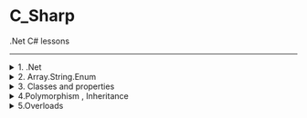 # C_Sharp
 .Net C# lessons

---
<details><summary>  1. .Net </summary><p>

### .Net framework(платформа):
 - FCL (framework class librarys)
    - BCL
    - WinForms - win app
    - WPF
    - WCF(устарела ,удалена)
    - ADO.NET - bd
    - ASP.NET - web
 - CLR (command language runtime) - замена JVM , содержит код в промежуточном языке IL , компилирует его под текущую платформу на лету(JIT)

IL(MSIL) - промежуточный язык , для компиляции в .NET

В C# есть понятие сборки (Asembly) - в сборку может входить несколько проектов , в проект несколько сборок , после компиляции получается либо .exe либо .dll(динамически линкуемые библиотеки, не имеет мейна ,вспомогательный , экзешник можно использовать как .dll), сборка может состоять из нескольких модулей  

---
### Модуль состоит :
- manifest - основная инфа , как запускать , что запускать 
- metadata - данные описывающие классы в сборке , есть метаклассы (описывают другие классы)
- MSIL(IL) code - промежуточный код
- Resources(не обязательна)

>Доп инфа об устройстве CLR в книге Джеффри Рихтер **"CLR via C#"** (актульно при трудоустройстве)

Rider от jetBrains - только для консольных приложений

>Все библиотеки в шарпе в неймспейсах.  
Ненужно ничего инклюдить  
.Peek(dotPeek) - разворачивает экзешники .Net

Апфускатор - запутывает код ,чтобы его не котрыли , используется перед релизом 

---
### Типы данных C#
>Все наследуется от Object 

- Object
    - ValueType (обьекты структуры) - размещаются в стеке (можно разместить в куче если это поле класса )
        - short(псевдоним) - Int16
        - int - Int32
        - long - Int64
        - float - Single
        - double - Double
        - char - Char(2 byte любая кодировка)
        - bool - Boolean
        - byte(один байт любой инфы (например для работы с потоками )) - Byte
        - decimal(точнее чем double) - Decimal
    - Reference (обьекты класса)  - размещаются **исключительно** в куче
        - Array 
        - string(не изменяемый , read only) - String
    

>Работать лучше с псевдонимами  
Неявное преобразование работает только к сужжающему(если не нужно больше памяти)
`var` как `auto` в C++
результат тернарного оператора куда то нужно записывать  
`switch` обязательны брейки и дефолт  
`if` должны быть закончены  
циклы те же , есть еще `for each`(`foreach (var item in str)`) синаксистакой же   
`decimal d = 12.3m;`  
`float f = 12.3f;`  
`string str = null;` - ссылка это как указатель в плюсах  , а `null` вместо `nullptr`  
`Nullable<int> a = null;` - разрешает хранить ноль (устаревший)  
`int? a = null` - синтаксический сахар , то же что и выше  
`int b = a??0;` - проверка ,тернаярный оператор , проверяет что записать  

---
### HW
задачи(нужно 5 , чтобы считало быстро (меньше 15 сек)) проверять на https://www.projecteuler.net/ (нужно регаться? задачи на переменные иф элс циклы ,без сложных конструкций)  

</p></details>


<details><summary>  2. Array.String.Enum </summary><p>

Массив обьект ссылочного типа ,нельзя присвоить не запросив памяти в куче.
Массив может быть только динамическим , в стеке только ссылка на него.

Массив создается `int[] arr = new int [10];`(на 10 эллементов, не забивается мусором) то же что и в плюсах - `int *int = new int[10];`
Двумерный массив `int[,] arr = new int[4,5];` 4 ряда , 5 столбцев `arr.Length` вернет ряд*столб , для получения первого измерения нужно -`arr.GetLength(0);`

`Console.WriteLine(arr[i/arr.GetLength(1),i%arr.GetLength(1)] + " " );` - можно перебрать одним циклом двумерный массив


<details><summary>  Рваный массив  </summary><p>

```C#

            int[][] arr = new int[row][]; // массив ссылок на интовые массивы

            for (var i = 0; i < arr.Length; i++) // 12 массивов , каждый
            {
                arr[i] = new int[rnd.Next(3, 15)]; // рваный массив от 3-14 размера

                for (int j = 0; j < arr[i].Length; j++)
                {
                    arr[i][j] = rnd.Next(20, 25);
                }
            }

            foreach (var line in arr)
            {
                foreach (var j in line)
                {
                    Console.Write(j + " " );
                }
            }

```
</p></details>

<details><summary>  Сортировка рваного массива по размеру строк  </summary><p>

```C#

    Array.Sort(arr, compareArray);

        public static int compareArray(int []a , int []b)
        {
            return a.Length - b.Length;
        }



```

</p></details>

`Console.WriteLine("\n\n\n" + arr[0].Average() + " " + arr[0].Sum());` - полезные методы из библиотеки using System.Linq;

`(a,b,c)=(c,b,a);` - меняет значения местами , такой себе своп

---
## Строковые методы и тд

`string str` - не такой как в плюсах , это ссылка на чаровский массив. Строки в шарпе не изменяемы (константы). Любой метод работы со строкой - возвращает новую строку.

```C#

string str = new string(new char[] {'h','e','l','l'});
string str1 = "Hell";

```

`Console.WriteLine("HEllo".Insert(2," not "));` - вставка строки в строку , со второго эллемента

`Console.WriteLine("hello".Remove(0,1));` - удаляет из строки с нулевого эллемента один эллемент ,если не указывать второй параметр - удалит все 

`Console.WriteLine("hello".Replace("el","il"));` - заменяет все совпадения на что то (el на il)


### Дэфолтный сплит по пробелу
```C#

string[] arr = "hello my friend".Split();
foreach(var item in arr)
Console.WriteLine(item);
        

```

### Кастомный сплит по массиву разделителей и игнором (не добавляет пустые строки)

```C#

string[] arr = "hello my,friend: and bye".Split(",. :/".ToCharArray(),StringSplitOptions.RemoveEmptyEntries);
foreach(var item in arr)
Console.WriteLine(item);

```

`Console.WriteLine("   . .    trimmer    / /   ".Trim('.',',',' ','/'));` - отрезает с ЛЕВА или с КОНЦА совпадения из перечисления тримера 

`Console.WriteLine("hello".CompareTo("Hello"));` - сравнение строк (больше ,меньше ,равно)

`Console.WriteLine("hello".EndsWith("ol"));` - пролверяет заканчивается ли строка на подстроку ( тру/фолс)

`Console.WriteLine("hello".IndexOf("ll"));` - возвращает индекс начала подстроки в строке(есть аналог с конца искать)

`Console.WriteLine("hello".PadLeft(6,'_'));` - добавляет слева символы ,количество которых равно передаваемому числу - размер строки 

`Console.WriteLine("today {0} {1} {2}", 19, "october", 2019);` - старый метод
`Console.WriteLine($"today {19} {"October"} {2019}");` - интерполированые строки


Округляет и откидывает символы после точки
```C#

double a = 2.55;
Console.WriteLine($"{a:.0}");
Console.WriteLine($"{a:0}"); // до целого
```

Превращение строки в сырую строку(эскейп последовательности игнорятся и тд)
```C#
Console.WriteLine(@"C:\program\
appdata");
```

Доп класс , больше похожий на строку из плюсов, но методов меньше , изменяет текущую строку ,а не делает новую (дольше работает и лишняя память используется), нужен для активного редактирования строк , чтобы не создавать кучу копий , можно конвертировать в стрингобычный и назад.
```C#

StringBuilder sb = new StringBuilder("Hello");
sb[0] = 'h';

```

Создавст кучу мусора (15 раз создает копию)
```C#

            string id = "";
            Random rnd = new Random();
            for (int i = 0; i < 15; i++)
            {
                if (i < 5 || i > 10)
                    id += rnd.Next(5);
                else
                    id += (char)rnd.Next(65, 93);
            }

```

Будет быстрее и не так много мусора
```C#

            StringBuilder sb = new StringBuilder("");

            string id = "";
            Random rnd = new Random();
            for (int i = 0; i < 15; i++)
            {
                if (i < 5 || i > 10)
                    sb.Append(rnd.Next(5));
                else
                    sb.Append(rnd.Next((char)rnd.Next(65, 93)));
            }
            id = sb.ToString();
            Console.WriteLine(id);

```

---

## Enum

```C#

enum Gender:long
        {
            Male,
            Female,
            Unknown
        }

```


Enum выводится как строка 
```C#

            Gender gender = Gender.Male;
            Console.WriteLine(gender);

```

Выводит виндовые кнпоки (System.Win.Forms)
```C#

foreach (int key in Enum.GetValues(typeof(Keys)))
    Console.WriteLine($"{key}->{Enum.GetName(typeof(Keys),key)}");

```

>HW  
СТРОКИ  
Оставить только 1 экземпляр ,там где повторы  
первый 3 задания просто стрингами  
4-5 лучше стрингБилдером
удалять символы которые > 1 раза    
МАССИВЫ  
1 размер оставлять таким же ?
3 двумерные массивы [,] не [][] можно свопом (a,b)=(b,a)


</p></details>

<details><summary> 3. Classes and properties  </summary><p>

> char умеет проверять буква он ,цифра или символ `char.isDigit` и тд

---

### Доп. модификаторы доступа в C#
- internal(по умолчанию) - доступен внутри сборки ,во всех классах
- internal protected - внутри сборки и любыми потомками(потомки даже вне сборки)

---

>Перед каждым методом и полем в классе нужно писать модификатор доступа , иначе будет приват , имена приватных полей принято называть с подчеркивания и маленькой буквы  
Все публичные поля принято называть с большой буквы  
Все константные поля автоматически являются статическими  
Существует доп. модификатор `readonly` , оно не инициализируется при создании , в конструкторе нужно обязательно инициализировать это поле , в отличии от константы это поле для каждого обьекта свое 
Все классы являются ссылочными типами  
Все обьекты умеют выводится на экран , `Console.WriteLine(object);` можно вывести пользовательский тип данных  
Можно инициализировать статическое поле в отличие от С++  

<details><summary> Перегрузка вывода обьекта на экран  </summary><p>

```C#
    public class Person
    {
        private string _name = "NONAME";
        private readonly DateTime _birthday;
        private static int _counter = 0;
        public const string Planet="Earth";
        
        public override string ToString()
        {
            return $"Name: {_name}\n" +
                $"Birthday: {_birthday.ToLongDateString()}\n" +
                $"Planet: {Planet}\n" +
                $"Number of people: {_counter}";
        }
    }

```

</p></details>

>Позиционные параметры полезны при изменении разных параметров , которые инициализируются по стандарту , чтобы не передавать все,удобно для читабельности  
В Swift есть только именованые параметры  

`public string GetName() => _name;` getter в одну строку
`public void SetName(string _name) => this._name = _name;` присвоение значения в одну строку

### Класические свойства
```C#
public string Name
        {
            get { return _name; }
            set { this._name = _name; }
        }
```

### Новые свойства
```C#
public string Name
        {
            get => _name;
            set => this._name = _name; 
        }
```

`public static int Counter => _counter;` если только геттер или только сеттер


>Быстрое автосвойство(snippet) prop и tab x2  
propfull вообще крутяк  
В С# есть доп. конструктор - Статический , конструкторы копирования и перемещения не нужны т.к. и деструкторы   


<details><summary> Передача переменного кол-ва параметров </summary><p>

```C#
        public static int Sum (params int []arr)// передача любого кол-ва параметров 
        {
            int sum=0;
            foreach (var i in arr)
                sum += i;

            return sum;
        }

```
</p></details>

`string str = string.Format("one {0} two {1} three {2}",1,2,3);` это тоже внутри строка с переменным кол-вом параметров

> Все структуры неявно наследуются от ValueType (а наследование в С# только одиночное)  
Конструктор по умолчанию структуры существует всегда и его нельзя переопределить ,это из за особенности шарпа ,
нельзя вызывать структуру без инициализированых полей, только если все поля паблик.  
Обьект структуры создается всегда в стеке ( если структура обьект класса - то она тоже будет в куче), new нужен для вызова конструктора структуры


</p></details>


<details><summary> 4.Polymorphism , Inheritance  </summary><p>

***new*** отличается от ***override*** , new - заменяет метод только для своих обьектов override - для предков тоже  , абстрактные методы нужнро оверрайдить

Преобразование от потомка к базовому классу всегда работает

<details><summary> Equals override  </summary><p>

```C#
public override bool Equals(object obj)
        {
            if (obj == null)
                return false;
            if (!(obj is Person))
                return false;

            return base.Equals(obj) || (Name == ((Person)obj).Name && Birthday == ((Person)obj).Birthday);
        }
```

</p></details>

>Посмотреть ДЗ по структурам в уроках  


</p></details>



<details><summary> 5.Overloads  </summary><p>

[overloads](/class_work/lesson_05/overloads "class_work\lesson_05\overloads")

### Операторы ,которые нельзя перегружать:
- ***?:*** - тернарный
- ***.*** - доступа к членам
- ***=*** - присваивания(да и незачем)
- ***new*** - выделения памяти ,т.к. всем распределением памяти занят CLR
- ***as,is,typeof*** - преобразование
- ***&&*** и ***||*** - сравнения , перегружается косвенно ,после ***&*** и ***|***


```if(b!=0 & a%b==0)``` - если b  будет нулем ,вылетит  из за деления на ноль
>& - накладывает битовые значения , выполняет операции по сторонам ,а потом накладывает   

### Нельзя перегружать операторы в разных классах которые принимают те же параметры , в которых они же учавствуют
<details><summary> Пример  </summary><p>

- Класс Fraction  
```C#
        public static Fraction operator *(Fraction obj, MyNum var)
        {
            return new Fraction(obj.Num * var.Num, obj.Denum);
        }

```
- Класс MyNum  
```C#
        public static MyNum operator *(Fraction obj, MyNum var)
        {
            return new MyNum(obj.Num * var.Num / obj.Denum);
        }

```

</p></details>


### HW
Все формулы простые для мнимых чисел   
i всегда дописывает к мнимой части, нигде не хранится   
любое действительное число  можно записать как комплексное число с мнимой частью - 0 , напр. 8+0i  

auto хранит один вариант из нескольких , и знает какая из них активна , зависит от того какой конструктор сработал(инт,дабл,стринг)

</p></details>


